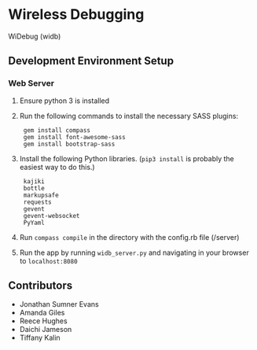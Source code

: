 # Wireless Debugging
WiDebug (widb)

## Development Environment Setup

### Web Server
1. Ensure python 3 is installed
 
2. Run the following commands to install the necessary SASS plugins:

        gem install compass
        gem install font-awesome-sass
        gem install bootstrap-sass

3. Install the following Python libraries. (`pip3 install` is probably the easiest way to
   do this.)

        kajiki
        bottle
        markupsafe
        requests
        gevent
        gevent-websocket
        PyYaml

4. Run `compass compile`  in the directory with the config.rb file (/server) 

5. Run the app by running `widb_server.py` and navigating in your browser
   to `localhost:8080`

## Contributors
- Jonathan Sumner Evans
- Amanda Giles
- Reece Hughes
- Daichi Jameson
- Tiffany Kalin
